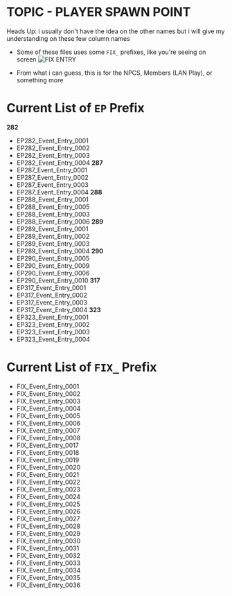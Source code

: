 # TOPIC - PLAYER SPAWN POINT
Heads Up: i usually don't have the idea on the other names but i will give my understanding on these few column names


- Some of these files uses some `FIX_` prefixes, like you're seeing on screen
![FIX ENTRY](https://github.com/nachotacos69/WikiEater/assets/99103531/d33ed69e-5e8a-4678-a1a0-73ddf2d41998)

- From what i can guess, this is for the NPCS, Members (LAN Play), or something more


# Current List of `EP` Prefix
**282**
- EP282_Event_Entry_0001
- EP282_Event_Entry_0002
- EP282_Event_Entry_0003
- EP282_Event_Entry_0004
**287**
- EP287_Event_Entry_0001
- EP287_Event_Entry_0002
- EP287_Event_Entry_0003
- EP287_Event_Entry_0004
**288**
- EP288_Event_Entry_0001
- EP288_Event_Entry_0005
- EP288_Event_Entry_0003
- EP288_Event_Entry_0006
**289**
- EP289_Event_Entry_0001
- EP289_Event_Entry_0002
- EP289_Event_Entry_0003
- EP289_Event_Entry_0004
**290**
- EP290_Event_Entry_0005
- EP290_Event_Entry_0009
- EP290_Event_Entry_0006
- EP290_Event_Entry_0010
**317**
- EP317_Event_Entry_0001
- EP317_Event_Entry_0002
- EP317_Event_Entry_0003
- EP317_Event_Entry_0004
**323**
- EP323_Event_Entry_0001
- EP323_Event_Entry_0002
- EP323_Event_Entry_0003
- EP323_Event_Entry_0004


# Current List of `FIX_` Prefix
- FIX_Event_Entry_0001
- FIX_Event_Entry_0002
- FIX_Event_Entry_0003
- FIX_Event_Entry_0004
- FIX_Event_Entry_0005
- FIX_Event_Entry_0006
- FIX_Event_Entry_0007
- FIX_Event_Entry_0008
- FIX_Event_Entry_0017
- FIX_Event_Entry_0018
- FIX_Event_Entry_0019
- FIX_Event_Entry_0020
- FIX_Event_Entry_0021
- FIX_Event_Entry_0022
- FIX_Event_Entry_0023
- FIX_Event_Entry_0024
- FIX_Event_Entry_0025
- FIX_Event_Entry_0026
- FIX_Event_Entry_0027
- FIX_Event_Entry_0028
- FIX_Event_Entry_0029
- FIX_Event_Entry_0030
- FIX_Event_Entry_0031
- FIX_Event_Entry_0032
- FIX_Event_Entry_0033
- FIX_Event_Entry_0034 
- FIX_Event_Entry_0035 
- FIX_Event_Entry_0036 
